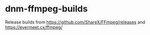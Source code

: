 # dnm-ffmpeg-builds

Release builds from https://github.com/ShareX/FFmpeg/releases and https://evermeet.cx/ffmpeg/